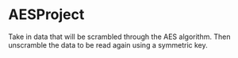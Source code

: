 # AESProject

Take in data that will be scrambled through the AES algorithm. Then unscramble the data to be read again using a symmetric key. 


